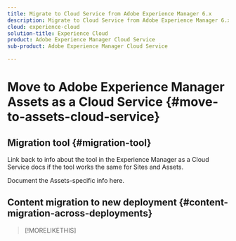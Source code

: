 ```yaml
---
title: Migrate to Cloud Service from Adobe Experience Manager 6.x
description: Migrate to Cloud Service from Adobe Experience Manager 6.x
cloud: experience-cloud
solution-title: Experience Cloud
product: Adobe Experience Manager Cloud Service
sub-product: Adobe Experience Manager Cloud Service

---
```


# Move to Adobe Experience Manager Assets as a Cloud Service {#move-to-assets-cloud-service}

## Migration tool {#migration-tool}

Link back to info about the tool in the Experience Manager as a Cloud Service docs if the tool works the same for Sites and Assets.

Document the Assets-specific info here.

## Content migration to new deployment {#content-migration-across-deployments}


>[!MORELIKETHIS]
>
>